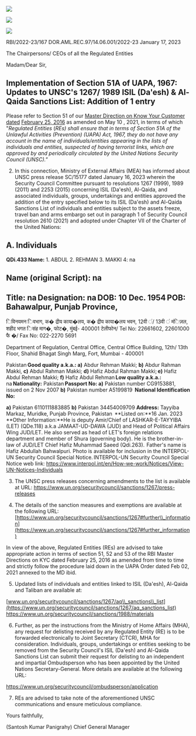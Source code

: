 ![](_page_0_Picture_0.jpeg)

![](_page_0_Picture_2.jpeg)

![](_page_0_Picture_3.jpeg)

RBI/2022-23/167 DOR.AML.REC.97/14.06.001/2022-23 January 17, 2023

The Chairpersons/ CEOs of all the Regulated Entities

Madam/Dear Sir,

## **Implementation of Section 51A of UAPA, 1967: Updates to UNSC's 1267/ 1989 ISIL (Da'esh) & Al-Qaida Sanctions List: Addition of 1 entry**

Please refer to Section 51 of our [Master Direction on Know Your Customer dated](https://www.rbi.org.in/Scripts/BS_ViewMasDirections.aspx?id=11566)  [February 25, 2016](https://www.rbi.org.in/Scripts/BS_ViewMasDirections.aspx?id=11566) as amended on May 10 , 2021, in terms of which "*Regulated Entities* (*REs) shall ensure that in terms of Section 51A of the Unlawful Activities (Prevention) (UAPA) Act, 1967, they do not have any account in the name of individuals/entities appearing in the lists of individuals and entities, suspected of having terrorist links, which are approved by and periodically circulated by the United Nations Security Council (UNSC)."*

2. In this connection, Ministry of External Affairs (MEA) has informed about UNSC press release SC/15177 dated January 16, 2023 wherein the Security Council Committee pursuant to resolutions 1267 (1999), 1989 (2011) and 2253 (2015) concerning ISIL (Da'esh), Al-Qaida, and associated individuals, groups, undertakings and entities approved the addition of the entry specified below to its ISIL (Da'esh) and Al-Qaida Sanctions List of individuals and entities subject to the assets freeze, travel ban and arms embargo set out in paragraph 1 of Security Council resolution 2610 (2021) and adopted under Chapter VII of the Charter of the United Nations:

## **A. Individuals**

**QDi.433 Name:** 1. ABDUL 2. REHMAN 3. MAKKI 4: na 

## **Name (original Script):** na

## **Title:** na **Designation:** na **DOB:** 10 Dec. 1954 **POB:** Bahawalpur, Punjab Province,

िविनयमन िवभाग, क� द्रीय काया�लय, क� द्रीय काया�लय भवन, 12वी ं/ 13वी ं मंिज़ल, शहीद भगत िसंह माग�, फोट�, मुंबई- 400001 टेलीफोन/ Tel No: 22661602, 22601000 फै �/ Fax No: 022-2270 5691

Department of Regulation, Central Office, Central Office Building, 12th/ 13th Floor, Shahid Bhagat Singh Marg, Fort, Mumbai - 400001

Pakistan **Good quality a.k.a.: a)** Abdur Rehman Makki; **b)** Abdur Rahman Makki, **c)** Abdul Rahman Makki; **d)** Hafiz Abdul Rahman Makki; **e)** Hafiz Abdul Rehman Makki; **f)** Hafiz Abdul Rehman **Low quality a.k.a.:** na **Nationality:** Pakistan **Passport No: a)** Pakistan number CG9153881, issued on 2 Nov 2007 **b)** Pakistan number A5199819  **National Identification No:** 

**a)** Pakistan 6110111883885 **b)** Pakistan 34454009709 **Address:** Tayyiba Markaz, Muridke, Punjab Province, Pakistan  **Listed on:**16 Jan. 2023 **Other Information:**He is deputy Amir/Chief of LASHKAR-E-TAYYIBA (LET) (QDe.118) a.k.a JAMAAT-UD-DAWA (JUD) and Head of Political Affairs Wing JUD/LET. He also served as head of LET's foreign relations department and member of Shura (governing body). He is the brother-in-law of JUD/LET Chief Hafiz Muhammad Saeed (Qdi.263).  Father's name is Hafiz Abdullah Bahwalpuri. Photo is available for inclusion in the INTERPOL-UN Security Council Special Notice. INTERPOL-UN Security Council Special Notice web link: <https://www.interpol.int/en/How-we-work/Notices/View-UN-Notices-Individuals>

3. The UNSC press releases concerning amendments to the list is available at URL: <https://www.un.org/securitycouncil/sanctions/1267/press-releases>

4. The details of the sanction measures and exemptions are available at the following URL: [https://www.un.org/securitycouncil/sanctions/1267#further\\_information](https://www.un.org/securitycouncil/sanctions/1267#further_information)

In view of the above, Regulated Entities (REs) are advised to take appropriate action in terms of section 51, 52 and 53 of the RBI Master Directions on KYC dated February 25, 2016 as amended from time to time and strictly follow the procedure laid down in the UAPA Order dated Feb 02, 2021 annexed to the MD ibid.

5. Updated lists of individuals and entities linked to ISIL (Da'esh), Al-Qaida and Taliban are available at:

[www.un.org/securitycouncil/sanctions/1267/aq\\_sanctions\\_list](https://www.un.org/securitycouncil/sanctions/1267/aq_sanctions_list) <https://www.un.org/securitycouncil/sanctions/1988/materials>

6. Further, as per the instructions from the Ministry of Home Affairs (MHA), any request for delisting received by any Regulated Entity (RE) is to be forwarded electronically to Joint Secretary (CTCR), MHA for consideration. Individuals, groups, undertakings or entities seeking to be removed from the Security Council's ISIL (Da'esh) and Al-Qaida Sanctions List can submit their request for delisting to an independent and impartial Ombudsperson who has been appointed by the United Nations Secretary-General. More details are available at the following URL:

<https://www.un.org/securitycouncil/ombudsperson/application>

7. REs are advised to take note of the aforementioned UNSC communications and ensure meticulous compliance.

Yours faithfully,

(Santosh Kumar Panigrahy) Chief General Manager